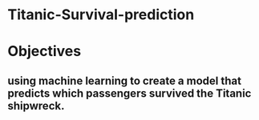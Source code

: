 # Titanic-Survival-prediction

# Objectives
## using machine learning to create a model that predicts which passengers survived the Titanic shipwreck.
